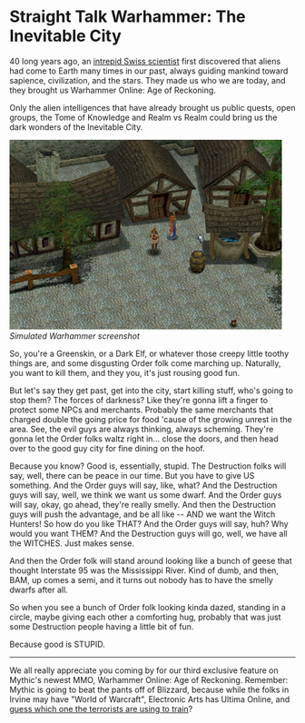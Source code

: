 # Straight Talk Warhammer: The Inevitable City

40 long years ago, an [intrepid Swiss scientist](http://en.wikipedia.org/wiki/Erich_von_D%C3%A4niken) first discovered that aliens had come to Earth many times in our past, always guiding mankind toward sapience, civilization, and the stars. They made us who we are today, and they brought us Warhammer Online: Age of Reckoning.

Only the alien intelligences that have already brought us public quests, open groups, the Tome of Knowledge and Realm vs Realm could bring us the dark wonders of the Inevitable City.

![](../uploads/2008/09/cronouscity.jpg "cronouscity")  
*Simulated Warhammer screenshot*

So, you're a Greenskin, or a Dark Elf, or whatever those creepy little toothy things are, and some disgusting Order folk come marching up. Naturally, you want to kill them, and they you, it's just rousing good fun. 

But let's say they get past, get into the city, start killing stuff, who's going to stop them? The forces of darkness? Like they're gonna lift a finger to protect some NPCs and merchants. Probably the same merchants that charged double the going price for food 'cause of the growing unrest in the area. See, the evil guys are always thinking, always scheming. They're gonna let the Order folks waltz right in... close the doors, and then head over to the good guy city for fine dining on the hoof.

Because you know? Good is, essentially, stupid. The Destruction folks will say, well, there can be peace in our time. But you have to give US something. And the Order guys will say, like, what? And the Destruction guys will say, well, we think we want us some dwarf. And the Order guys will say, okay, go ahead, they're really smelly. And then the Destruction guys will push the advantage, and be all like -- AND we want the Witch Hunters! So how do you like THAT? And the Order guys will say, huh? Why would you want THEM? And the Destruction guys will go, well, we have all the WITCHES. Just makes sense.

And then the Order folk will stand around looking like a bunch of geese that thought Interstate 95 was the Mississippi River. Kind of dumb, and then, BAM, up comes a semi, and it turns out nobody has to have the smelly dwarfs after all.

So when you see a bunch of Order folk looking kinda dazed, standing in a circle, maybe giving each other a comforting hug, probably that was just some Destruction people having a little bit of fun.

Because good is STUPID.

---

We all really appreciate you coming by for our third exclusive feature on Mythic's newest MMO, Warhammer Online: Age of Reckoning. Remember: Mythic is going to beat the pants off of Blizzard, because while the folks in Irvine may have "World of Warcraft", Electronic Arts has Ultima Online, and [guess which one the terrorists are using to train](http://www.kotaku.com.au/games/2008/09/18/world_of_warcraft_mmo_or_terrorist_training_facility.html)?
